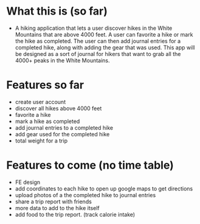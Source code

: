 # What this is (so far)

- A hiking application that lets a user discover hikes in the White Mountains that are above 4000 feet. A user can favorite a hike or mark the hike as completed. The user can then add journal entries for a completed hike, along with adding the gear that was used. This app will be designed as a sort of journal for hikers that want to grab all the 4000+ peaks in the White Mountains.


# Features so far

- create user account
- discover all hikes above 4000 feet
- favorite a hike
- mark a hike as completed
- add journal entries to a completed hike
- add gear used for the completed hike
- total weight for a trip


# Features to come (no time table)

- FE design
- add coordinates to each hike to open up google maps to get directions
- upload photos of a the completed hike to journal entries
- share a trip report with friends
- more data to add to the hike itself
- add food to the trip report. (track calorie intake)
